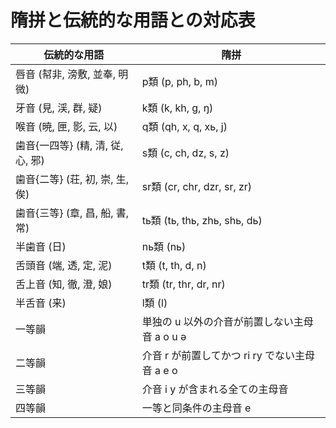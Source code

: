 # 隋拼と伝統的な用語との対応表

伝統的な用語 | 隋拼
--- | ---
唇音 (幇非, 滂敷, 並奉, 明微) | p類 (p, ph, b, m)
牙音 (見, 渓, 群, 疑) | k類 (k, kh, g, ŋ)
喉音 (暁, 匣, 影, 云, 以) | q類 (qh, x, q, xь, j)
歯音{一四等} (精, 清, 従, 心, 邪) | s類 (c, ch, dz, s, z)
歯音{二等} (荘, 初, 崇, 生, 俟) | sr類 (cr, chr, dzr, sr, zr)
歯音{三等} (章, 昌, 船, 書, 常) | tь類 (tь, thь, zhь, shь, dь)
半歯音 (日) | nь類 (nь)
舌頭音 (端, 透, 定, 泥) | t類 (t, th, d, n)
舌上音 (知, 徹, 澄, 娘) | tr類 (tr, thr, dr, nr)
半舌音 (来) | l類 (l)
一等韻|単独の u 以外の介音が前置しない主母音 a o u ə
二等韻|介音 r が前置してかつ ri ry でない主母音 a e o  
三等韻|介音 i y が含まれる全ての主母音  
四等韻|一等と同条件の主母音 e  

